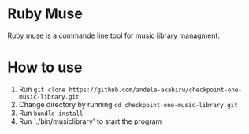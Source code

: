 # Ruby Muse
Ruby muse is a commande line tool for music library managment.

# How to use
1. Run `git clone https://github.com/andela-akabiru/checkpoint-one-music-library.git`
2. Change directory by running `cd checkpoint-one-music-library.git`
3. Run `bundle install`
4. Run `./bin/musiclibrary' to start the program
